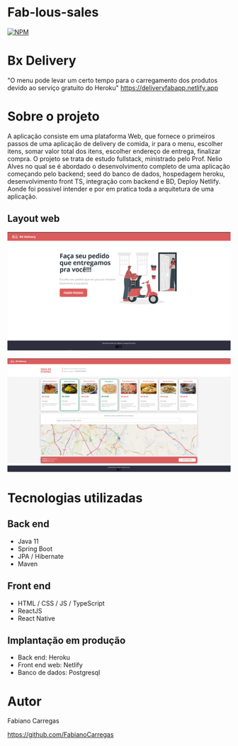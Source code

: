 # Fab-lous-sales
[![NPM](https://img.shields.io/npm/l/react)](https://github.com/FabianoCarregas/delivery-app/blob/master/LICENSE)

# Bx Delivery   
"O menu pode levar um certo tempo para o carregamento dos produtos devido ao serviço gratuito do Heroku"
https://deliveryfabapp.netlify.app

# Sobre o projeto

A aplicação consiste em uma plataforma Web, que fornece o primeiros passos de uma aplicação de delivery de comida, ir para o menu, escolher itens, somar valor total dos itens, escolher endereço de entrega, finalizar compra.
O projeto se trata de estudo fullstack, ministrado pelo Prof. Nelio Alves no qual se é abordado o desenvolvimento completo de uma aplicação começando pelo backend; seed do banco de dados, hospedagem heroku, desenvolvimento front TS, integração com backend e BD, Deploy Netlify. Aonde foi possivel intender e por em pratica toda a arquitetura de uma aplicação. 

## Layout web
![Web 1](https://github.com/FabianoCarregas/delivery-app/blob/master/Assets/Home.png)

![Web 2](https://github.com/FabianoCarregas/delivery-app/blob/master/Assets/Order.png)


# Tecnologias utilizadas
## Back end
- Java 11
- Spring Boot
- JPA / Hibernate
- Maven

## Front end
- HTML / CSS / JS / TypeScript
- ReactJS
- React Native

## Implantação em produção
- Back end: Heroku
- Front end web: Netlify
- Banco de dados: Postgresql


# Autor

Fabiano Carregas

https://github.com/FabianoCarregas
